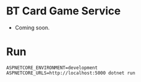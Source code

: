 # BT Card Game Service
- Coming soon.

# Run
```
ASPNETCORE_ENVIRONMENT=development ASPNETCORE_URLS=http://localhost:5000 dotnet run
```